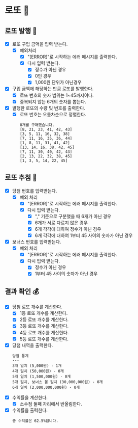 # 로또 🎰

## 로또 발행 🎫

- [x] 로또 구입 금액을 입력 받는다.
    - [x] 예외처리
        - [x] "[ERROR]"로 시작하는 에러 메시지를 출력한다.
        - [x] 다시 입력 받는다.
            - [x] 정수가 아닌 경우
            - [x] 0인 경우
            - [x] 1,000원 단위가 아닌경우
- [x] 구입 금액에 해당하는 만큼 로또를 발행한다.
    - [x] 로또 번호의 숫자 범위는 1~45까지이다.
    - [x] 중복되지 않는 6개의 숫자를 뽑는다.
- [x] 발행한 로또의 수량 및 번호를 출력한다.
    - [x] 로또 번호는 오름차순으로 정렬한다.
      ```
      8개를 구매했습니다.
      [8, 21, 23, 41, 42, 43]
      [3, 5, 11, 16, 32, 38]
      [7, 11, 16, 35, 36, 44]
      [1, 8, 11, 31, 41, 42]
      [13, 14, 16, 38, 42, 45]
      [7, 11, 30, 40, 42, 43]
      [2, 13, 22, 32, 38, 45]
      [1, 3, 5, 14, 22, 45]
      ```

## 로또 추첨 🎱

- [x] 당첨 번호를 입력받는다.
    - [x] 예외 처리
        - [x] "[ERROR]"로 시작하는 에러 메시지를 출력한다.
        - [x] 다시 입력 받는다.
            - [x] "," 기준으로 구분했을 때 6개가 아닌 경우
            - [x] 6개가 서로 다르지 않은 경우
            - [x] 6개 각각에 대하여 정수가 아닌 경우
            - [x] 6개 각각에 대하여 1부터 45 사이의 숫자가 아닌 경우
- [x] 보너스 번호를 입력받는다.
    - [x] 예외 처리
        - [x] "[ERROR]"로 시작하는 에러 메시지를 출력한다.
        - [x] 다시 입력 받는다.
            - [x] 정수가 아닌 경우
            - [x] 1부터 45 사이의 숫자가 아닌 경우

## 결과 확인 💰

- [x] 당첨 로또 개수를 계산한다.
    - [x] 1등 로또 개수를 계산한다.
    - [x] 2등 로또 개수를 계산한다.
    - [x] 3등 로또 개수를 계산한다.
    - [x] 4등 로또 개수를 계산한다.
    - [x] 5등 로또 개수를 계산한다.
- [x] 당첨 내역을 출력한다.
  ```
  당첨 통계
  ---
  3개 일치 (5,000원) - 1개
  4개 일치 (50,000원) - 0개
  5개 일치 (1,500,000원) - 0개
  5개 일치, 보너스 볼 일치 (30,000,000원) - 0개
  6개 일치 (2,000,000,000원) - 0개
  ```
- [x] 수익률을 계산한다.
    - [x] 소수점 둘째 자리에서 반올림한다.
- [x] 수익률을 출력한다.
  ```
  총 수익률은 62.5%입니다.
  ```